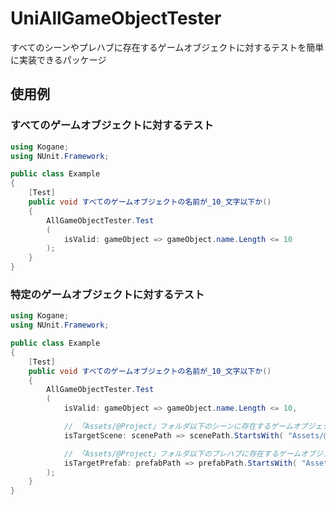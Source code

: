 # UniAllGameObjectTester

すべてのシーンやプレハブに存在するゲームオブジェクトに対するテストを簡単に実装できるパッケージ

## 使用例

### すべてのゲームオブジェクトに対するテスト

```cs
using Kogane;
using NUnit.Framework;

public class Example
{
    [Test]
    public void すべてのゲームオブジェクトの名前が_10_文字以下か()
    {
        AllGameObjectTester.Test
        (
            isValid: gameObject => gameObject.name.Length <= 10
        );
    }
}
```

### 特定のゲームオブジェクトに対するテスト

```cs
using Kogane;
using NUnit.Framework;

public class Example
{
    [Test]
    public void すべてのゲームオブジェクトの名前が_10_文字以下か()
    {
        AllGameObjectTester.Test
        (
            isValid: gameObject => gameObject.name.Length <= 10,

            // 「Assets/@Project」フォルダ以下のシーンに存在するゲームオブジェクトを対象にテストする
            isTargetScene: scenePath => scenePath.StartsWith( "Assets/@Project" ),

            // 「Assets/@Project」フォルダ以下のプレハブに存在するゲームオブジェクトを対象にテストする
            isTargetPrefab: prefabPath => prefabPath.StartsWith( "Assets/@Project" )
        );
    }
}
```
